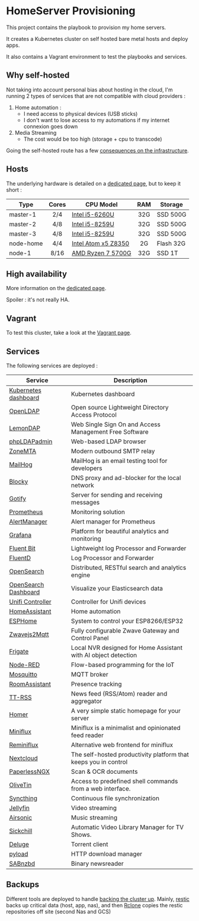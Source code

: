 
# HomeServer Provisioning

This project contains the playbook to provision my home servers.

It creates a Kubernetes cluster on self hosted bare metal hosts and deploy apps.

It also contains a Vagrant environment to test the playbooks and services.

## Why self-hosted

Not taking into account personal bias about hosting in the cloud, I'm running 2 types of services that are not compatible with cloud providers :

1. Home automation :
   * I need access to physical devices (USB sticks)
   * I don't want to lose access to my automations if my internet connexion goes down
2. Media Streaming
    * The cost would be too high (storage + cpu to transcode)

Going the self-hosted route has a few [consequences on the infrastructure](docs/Bare_metal_considerations.md).

## Hosts

The underlying hardware is detailed on a [dedicated page](docs/Hardware_detail.md), but to keep it short :

| Type      | Cores | CPU Model                                                                                                                                |  RAM  | Storage   |
| --------- | :---: | ---------------------------------------------------------------------------------------------------------------------------------------- | :---: | --------- |
| master-1  |  2/4  | [Intel i5-6260U](https://ark.intel.com/products/91160/Intel-Core-i5-6260U-Processor-4M-Cache-up-to-2-90-GHz-)                            |  32G  | SSD 500G  |
| master-2  |  4/8  | [Intel i5-8259U](https://ark.intel.com/content/www/us/en/ark/products/135935/intel-core-i5-8259u-processor-6m-cache-up-to-3-80-ghz.html) |  32G  | SSD 500G  |
| master-3  |  4/8  | [Intel i5-8259U](https://ark.intel.com/content/www/us/en/ark/products/135935/intel-core-i5-8259u-processor-6m-cache-up-to-3-80-ghz.html) |  32G  | SSD 500G  |
| node-home |  4/4  | [Intel Atom x5 Z8350](https://ark.intel.com/products/93361/Intel-Atom-x5-Z8350-Processor-2M-Cache-up-to-1-92-GHz-)                       |  2G   | Flash 32G |
| node-1    | 8/16  | [AMD Ryzen 7 5700G](https://www.amd.com/en/products/apu/amd-ryzen-7-5700g)                                                               |  32G  | SSD 1T    |

## High availability

More information on the [dedicated page](docs/High_availability.md).

Spoiler : it's not really HA.

## Vagrant

To test this cluster, take a look at the [Vagrant page](docs/Vagrant.md).

## Services

The following services are deployed :

| Service                                                          | Description                                                     |
| ---------------------------------------------------------------- | --------------------------------------------------------------- |
| [Kubernetes dashboard](https://github.com/kubernetes/dashboard/) | Kubernetes dashboard                                            |
| [OpenLDAP](https://www.openldap.org/)                            | Open source Lightweight Directory Access Protocol               |
| [LemonDAP](https://lemonldap-ng.org/welcome/)                    | Web Single Sign On and Access Management Free Software          |
| [phpLDAPadmin](http://phpldapadmin.sourceforge.net/)             | Web-based LDAP browser                                          |
| [ZoneMTA](https://github.com/zone-eu/zone-mta)                   | Modern outbound SMTP relay                                      |
| [MailHog](https://github.com/mailhog/MailHog)                    | MailHog is an email testing tool for developers                 |
| [Blocky](https://0xerr0r.github.io/blocky/)                      | DNS proxy and ad-blocker for the local network                  |
| [Gotify](https://github.com/gotify/server)                       | Server for sending and receiving messages                       |
| [Prometheus](https://prometheus.io/)                             | Monitoring solution                                             |
| [AlertManager](https://github.com/prometheus/alertmanager)       | Alert manager for Prometheus                                    |
| [Grafana](https://grafana.com/)                                  | Platform for beautiful analytics and monitoring                 |
| [Fluent Bit](https://fluentbit.io/)                              | Lightweight log Processor and Forwarder                         |
| [FluentD](https://www.fluentd.org/)                              | Log Processor and Forwarder                                     |
| [OpenSearch](https://opensearch.org/)                            | Distributed, RESTful search and analytics engine                |
| [OpenSearch Dashboard](https://opensearch.org/)                  | Visualize your Elasticsearch data                               |
| [Unifi Controller](https://unifi-sdn.ubnt.com/)                  | Controller for Unifi devices                                    |
| [HomeAssistant](https://www.home-assistant.io/)                  | Home automation                                                 |
| [ESPHome](https://esphome.io/index.html)                         | System to control your ESP8266/ESP32                            |
| [Zwavejs2Mqtt](https://zwave-js.github.io/zwavejs2mqtt/)         | Fully configurable Zwave Gateway and Control Panel              |
| [Frigate](https://blakeblackshear.github.io/frigate/)            | Local NVR designed for Home Assistant with AI object detection  |
| [Node-RED](https://nodered.org/)                                 | Flow-based programming for the IoT                              |
| [Mosquitto](https://mosquitto.org/)                              | MQTT broker                                                     |
| [RoomAssistant](https://github.com/mKeRix/room-assistant)        | Presence tracking                                               |
| [TT-RSS](https://tt-rss.org/)                                    | News feed (RSS/Atom) reader and aggregator                      |
| [Homer](https://github.com/bastienwirtz/homer)                   | A very simple static homepage for your server                   |
| [Miniflux](https://miniflux.app/)                                | Miniflux is a minimalist and opinionated feed reader            |
| [Reminiflux](https://github.com/reminiflux/reminiflux)           | Alternative web frontend for miniflux                           |
| [Nextcloud](https://nextcloud.com/)                              | The self-hosted productivity platform that keeps you in control |
| [PaperlessNGX](https://github.com/paperless-ngx/paperless-ngx)   | Scan & OCR documents                                            |
| [OliveTin](https://docs.olivetin.app/)                           | Access to predefined shell commands from a web interface.       |
| [Syncthing](https://syncthing.net/)                              | Continuous file synchronization                                 |
| [Jellyfin](https://jellyfin.org/)                                | Video streaming                                                 |
| [Airsonic](https://airsonic.github.io/)                          | Music streaming                                                 |
| [Sickchill](https://sickchill.github.io/)                        | Automatic Video Library Manager for TV Shows.                   |
| [Deluge](https://deluge-torrent.org/)                            | Torrent client                                                  |
| [pyload](https://pyload.net/)                                    | HTTP download manager                                           |
| [SABnzbd](https://sabnzbd.org/)                                  | Binary newsreader                                               |

## Backups

Different tools are deployed to handle [backing the cluster up](docs/Backups.md).
Mainly, [restic](https://restic.net/) backs up critical data (host, app, nas), and then [Rclone](https://rclone.org/) copies the restic repositories off site (second Nas and GCS)
